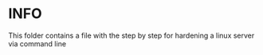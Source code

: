 # INFO  

This folder contains a file with the step by step for hardening a linux server via command line  

 
